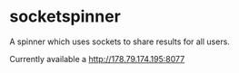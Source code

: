 # socketspinner

A spinner which uses sockets to share results for all users.

Currently available a http://178.79.174.195:8077